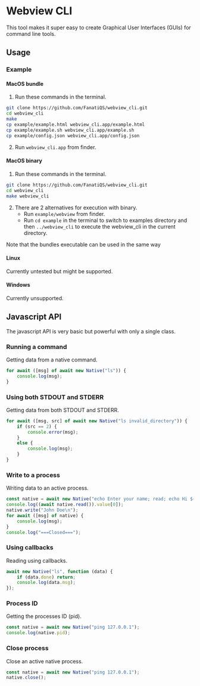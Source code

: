 # Webview CLI

This tool makes it super easy to create Graphical User Interfaces (GUIs) for command line tools.

## Usage

### Example

#### MacOS bundle

1. Run these commands in the terminal.
```sh
git clone https://github.com/FanatiQS/webview_cli.git
cd webview_cli
make
cp example/example.html webview_cli.app/example.html
cp example/example.sh webview_cli.app/example.sh
cp example/config.json webview_cli.app/config.json
```
2. Run `webview_cli.app` from finder.

#### MacOS binary

1. Run these commands in the terminal.
```sh
git clone https://github.com/FanatiQS/webview_cli.git
cd webview_cli
make webview_cli
```
2. There are 2 alternatives for execution with binary.
	* Run `example/webview` from finder.
	* Run `cd example` in the terminal to switch to examples directory and then `../webview_cli` to execute the webview_cli in the current directory.

Note that the bundles executable can be used in the same way

#### Linux

Currently untested but might be supported.

#### Windows

Currently unsupported.



## Javascript API
The javascript API is very basic but powerful with only a single class.

### Running a command
Getting data from a native command.

```js
for await ([msg] of await new Native("ls")) {
	console.log(msg);
}
```

### Using both STDOUT and STDERR
Getting data from both STDOUT and STDERR.

```js
for await ([msg, src] of await new Native("ls invalid_directory")) {
	if (src == 2) {
		console.error(msg);
	}
	else {
		console.log(msg);
	}
}
```

### Write to a process
Writing data to an active process.

```js
const native = await new Native("echo Enter your name; read; echo Hi ${REPLY}");
console.log((await native.read()).value[0]);
native.write("John Doe\n");
for await ([msg] of native) {
	console.log(msg);
}
console.log("===Closed===");
```

### Using callbacks
Reading using callbacks.

```js
await new Native("ls", function (data) {
	if (data.done) return;
	console.log(data.msg);
});
```

### Process ID
Getting the processes ID (pid).

```js
const native = await new Native("ping 127.0.0.1");
console.log(native.pid);
```

### Close process
Close an active native process.

```js
const native = await new Native("ping 127.0.0.1");
native.close();
```
